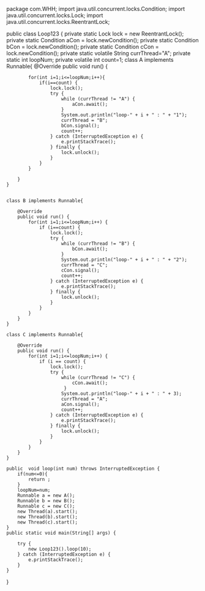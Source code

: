 package com.WHH;
import java.util.concurrent.locks.Condition;
import java.util.concurrent.locks.Lock;
import java.util.concurrent.locks.ReentrantLock;

public class Loop123 {
    private static Lock lock = new ReentrantLock();
    private static Condition aCon = lock.newCondition();
    private static Condition bCon = lock.newCondition();
    private static Condition cCon = lock.newCondition();
    private static volatile String  currThread="A";
    private static  int loopNum;
    private  volatile int count=1;
    class A implements Runnable{
        @Override
        public void run() {

            for(int i=1;i<=loopNum;i++){
                if(i==count) {
                    lock.lock();
                    try {
                        while (currThread != "A") {
                            aCon.await();
                        }
                        System.out.println("loop-" + i + " : " + "1");
                        currThread = "B";
                        bCon.signal();
                        count++;
                    } catch (InterruptedException e) {
                        e.printStackTrace();
                    } finally {
                        lock.unlock();
                    }
                }
            }

        }
    }


    class B implements Runnable{

        @Override
        public void run() {
            for(int i=1;i<=loopNum;i++) {
                if (i==count) {
                    lock.lock();
                    try {
                        while (currThread != "B") {
                            bCon.await();
                        }
                        System.out.println("loop-" + i + " : " + "2");
                        currThread = "C";
                        cCon.signal();
                        count++;
                    } catch (InterruptedException e) {
                        e.printStackTrace();
                    } finally {
                        lock.unlock();
                    }
                }
            }
        }
    }

    class C implements Runnable{

        @Override
        public void run() {
            for(int i=1;i<=loopNum;i++) {
                if (i == count) {
                    lock.lock();
                    try {
                        while (currThread != "C") {
                            cCon.await();
                         }
                        System.out.println("loop-" + i + " : " + 3);
                        currThread = "A";
                        aCon.signal();
                        count++;
                    } catch (InterruptedException e) {
                        e.printStackTrace();
                    } finally {
                        lock.unlock();
                    }
                }
            }
        }
    }

    public  void loop(int num) throws InterruptedException {
        if(num<=0){
            return ;
        }
        loopNum=num;
        Runnable a = new A();
        Runnable b = new B();
        Runnable c = new C();
        new Thread(a).start();
        new Thread(b).start();
        new Thread(c).start();
    }
    public static void main(String[] args) {

        try {
            new Loop123().loop(10);
        } catch (InterruptedException e) {
            e.printStackTrace();
        }
    }
}